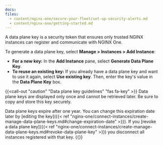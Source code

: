 ```yaml
---
docs:
files:
  - content/nginx-one/secure-your-fleet/set-up-security-alerts.md
  - content/nginx-one/getting-started.md
---
```


A data plane key is a security token that ensures only trusted NGINX instances can register and communicate with NGINX One.

To generate a data plane key, select **Manage > Instances > Add Instance**:

- **For a new key:** In the **Add Instance** pane, select **Generate Data Plane Key**.
- **To reuse an existing key:** If you already have a data plane key and want to use it again, select **Use existing key**. Then, enter the key's value in the **Data Plane Key** box.

{{<call-out "caution" "Data plane key guidelines" "fas fa-key" >}}
Data plane keys are displayed only once and cannot be retrieved later. Be sure to copy and store this key securely.

Data plane keys expire after one year. You can change this expiration date later by [editing the key]({{< ref "nginx-one/connect-instances/create-manage-data-plane-keys.md#change-expiration-date" >}}). If you [revoke a data plane key]({{< ref "nginx-one/connect-instances/create-manage-data-plane-keys.md#revoke-data-plane-key" >}}) you disconnect all instances registered with that key.
{{</call-out>}}
